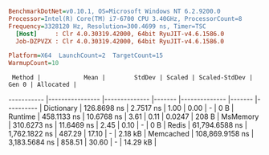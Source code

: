 ``` ini

BenchmarkDotNet=v0.10.1, OS=Microsoft Windows NT 6.2.9200.0
Processor=Intel(R) Core(TM) i7-6700 CPU 3.40GHz, ProcessorCount=8
Frequency=3328120 Hz, Resolution=300.4699 ns, Timer=TSC
  [Host]     : Clr 4.0.30319.42000, 64bit RyuJIT-v4.6.1586.0
  Job-DZPVZX : Clr 4.0.30319.42000, 64bit RyuJIT-v4.6.1586.0

Platform=X64  LaunchCount=2  TargetCount=15  
WarmupCount=10  

```
     Method |            Mean |        StdDev | Scaled | Scaled-StdDev |  Gen 0 | Allocated |
----------- |---------------- |-------------- |------- |-------------- |------- |---------- |
 Dictionary |     126.8698 ns |     2.7517 ns |   1.00 |          0.00 |      - |       0 B |
    Runtime |     458.1133 ns |    10.6768 ns |   3.61 |          0.11 | 0.0247 |     208 B |
   MsMemory |     310.6273 ns |    11.6469 ns |   2.45 |          0.10 |      - |       0 B |
      Redis |  61,794.6588 ns | 1,762.1822 ns | 487.29 |         17.10 |      - |   2.18 kB |
  Memcached | 108,869.9158 ns | 3,183.5684 ns | 858.51 |         30.60 |      - |  14.29 kB |
